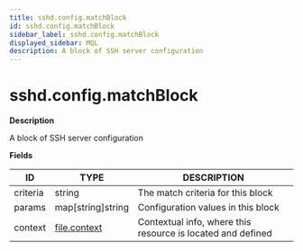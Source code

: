 ```yaml
---
title: sshd.config.matchBlock
id: sshd.config.matchBlock
sidebar_label: sshd.config.matchBlock
displayed_sidebar: MQL
description: A block of SSH server configuration
---
```


# sshd.config.matchBlock

**Description**

A block of SSH server configuration

**Fields**

| ID       | TYPE                            | DESCRIPTION                                                 |
| -------- | ------------------------------- | ----------------------------------------------------------- |
| criteria | string                          | The match criteria for this block                           |
| params   | map[string]string               | Configuration values in this block                          |
| context  | [file.context](file.context.md) | Contextual info, where this resource is located and defined |

